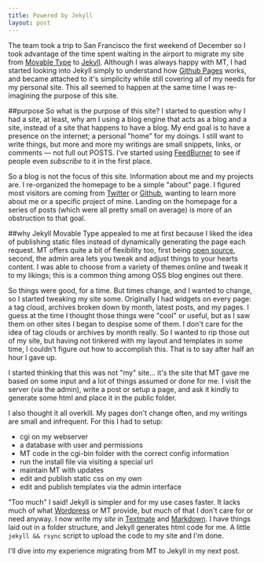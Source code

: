 ```yaml
---
title: Powered by Jekyll
layout: post
---
```


The team took a trip to San Francisco the first weekend of December so I took advantage of the time spent waiting in the airport to migrate my site from [Movable Type][1] to [Jekyll][2].  Although I was always happy with MT, I had started looking into Jekyll simply to understand how [Github Pages][3] works, and became attached to it's simplicity while still covering all of my needs for my personal site.  This all seemed to happen at the same time I was re-imagining the purpose of this site.  

##purpose
So what is the purpose of this site?  I started to question why I had a site, at least, why am I using a blog engine that acts as a blog and a site, instead of a site that happens to have a blog.  My end goal is to have a presence on the internet; a personal "home" for my doings.  I still want to write things, but more and more my writings are small snippets, links, or comments &mdash; not full out POSTS.  I've started using [FeedBurner][7] to see if people even _subscribe_ to it in the first place.  

So a blog is not the focus of this site.  Information about me and my projects are.  I re-organized the homepage to be a simple "about" page.  I figured most visitors are coming from [Twitter][4] or [Github][5], wanting to learn more about me or a specific project of mine.  Landing on the homepage for a series of posts (which were all pretty small on average) is more of an obstruction to that goal.  


##why Jekyll
Movable Type appealed to me at first because I liked the idea of publishing static files instead of dynamically generating the page each request.  MT offers quite a bit of flexibility too, first being [open source][6], second, the admin area lets you tweak and adjust things to your hearts content.  I was able to choose from a variety of themes online and tweak it to my likings; this is a common thing among OSS blog engines out there.  

So things were good, for a time.  But times change, and I wanted to change, so I started tweaking my site some.  Originally I had widgets on every page: a tag cloud, archives broken down by month, latest posts, and my pages.  I guess at the time I thought those things were "cool" or useful, but as I saw them on other sites I began to despise some of them.  I don't care for the idea of tag clouds or archives by month really.  So I wanted to rip those out of my site, but having not tinkered with my layout and templates in some time, I couldn't figure out how to accomplish this.  That is to say after half an hour I gave up.  

I started thinking that this was not "my" site... it's the site that MT gave me based on some input and a lot of things assumed or done for me.  I visit the server (via the admin), write a post or setup a page, and ask it kindly to generate some html and place it in the public folder.  

I also thought it all overkill.  My pages don't change often, and my writings are small and infrequent.  For this I had to setup:

- cgi on my webserver
- a database with user and permissions
- MT code in the cgi-bin folder with the correct config information
- run the install file via visiting a special url
- maintain MT with updates
- edit and publish static css on my own
- edit and publish templates via the admin interface

"Too much" I said!  Jekyll is simpler and for my use cases faster.  It lacks much of what [Wordpress][8] or MT provide, but much of that I don't care for or need anyway.  I now write my _site_ in [Textmate][9] and [Markdown][10].  I have things laid out in a folder structure, and Jekyll generates html code for me.  A little `jekyll && rsync` script to upload the code to my site and I'm done.

I'll dive into my experience migrating from MT to Jekyll in my next post.

[1]: http://www.movabletype.org/
[2]: https://github.com/mojombo/jekyll
[3]: http://pages.github.com/
[4]: http://twitter.com/ctshryock
[5]: http://github.com/ctshryock
[6]: http://www.movabletype.org/opensource
[7]: http://feedburner.google.com
[8]: http://wordpress.org
[9]: http://macromates.com/
[10]: http://daringfireball.net/projects/markdown/